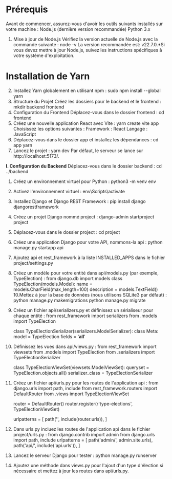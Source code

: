 # Prérequis
Avant de commencer, assurez-vous d'avoir les outils suivants installés sur votre machine :
    Node.js (dernière version recommandée)
    Python 3.x
1. Mise à jour de Node.js
    Vérifiez la version actuelle de Node.js avec la commande suivante :
    node -v
    La version recommandée est:
    v22.7.0.*Si vous devez mettre à jour Node.js, suivez les instructions spécifiques à votre système d'exploitation.
# Installation de Yarn
2. Installez Yarn globalement en utilisant npm :
    sudo npm install --global yarn
3. Structure du Projet
Créez les dossiers pour le backend et le frontend :
    mkdir backend frontend
4. Configuration du Frontend
    Déplacez-vous dans le dossier frontend :
    cd frontend
5. Créez une nouvelle application React avec Vite :
    yarn create vite app
    Choisissez les options suivantes :
    Framework : React
    Langage : JavaScript
6. Déplacez-vous dans le dossier app et installez les dépendances :
    cd app
    yarn
7. Lancez le projet :
    yarn dev
    Par défaut, le serveur se lance sur http://localhost:5173/.
   
**I. Configuration du Backend**
Déplacez-vous dans le dossier backend :
    cd ../backend
1. Créez un environnement virtuel pour Python :
python3 -m venv env
2. Activez l'environnement virtuel :
    env\Scripts\activate
3. Installez Django et Django REST Framework :
    pip install django djangorestframework
4. Créez un projet Django nommé project :
    django-admin startproject project
5. Déplacez-vous dans le dossier project :
    cd project
7. Créez une application Django pour votre API, nommons-la api :
    python manage.py startapp api
8. Ajoutez api et rest_framework à la liste INSTALLED_APPS dans le fichier project/settings.py 
9. Créez un modèle pour votre entité dans api/models.py (par exemple, TypeElection) :
    from django.db import models
    class TypeElection(models.Model):
        name = models.CharField(max_length=100)
        description = models.TextField()
10.Mettez à jour la base de données (nous utilisons SQLite3 par défaut) :
     python manage.py makemigrations
     python manage.py migrate
11. Créez un fichier api/serializers.py et définissez un sérialiseur pour chaque entité :
     from rest_framework import serializers
     from .models import TypeElection
    
    class TypeElectionSerializer(serializers.ModelSerializer):
        class Meta:
            model = TypeElection
            fields = '__all__'
12. Définissez les vues dans api/views.py :
     from rest_framework import viewsets
     from .models import TypeElection
     from .serializers import TypeElectionSerializer
    
    class TypeElectionViewSet(viewsets.ModelViewSet):
        queryset = TypeElection.objects.all()
        serializer_class = TypeElectionSerializer
13. Créez un fichier api/urls.py pour les routes de l'application api :
     from django.urls import path, include
     from rest_framework.routers import DefaultRouter
     from .views import TypeElectionViewSet
    
     router = DefaultRouter()
     router.register(r'type-elections', TypeElectionViewSet)
    
    urlpatterns = [
        path('', include(router.urls)),
    ]
15. Dans urls.py incluez les routes de l'application api dans le fichier project/urls.py :
    from django.contrib import admin
    from django.urls import path, include
    urlpatterns = [
        path('admin/', admin.site.urls),
        path('api/', include('api.urls')),
    ]
14. Lancez le serveur Django pour tester :
    python manage.py runserver
16. Ajoutez une méthode dans views.py pour l'ajout d'un type d'élection si nécessaire et mettez à jour les routes dans api/urls.py.
